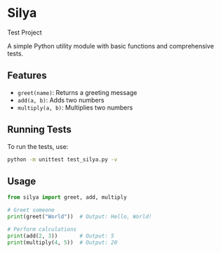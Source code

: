 # Silya
Test Project

A simple Python utility module with basic functions and comprehensive tests.

## Features

- `greet(name)`: Returns a greeting message
- `add(a, b)`: Adds two numbers
- `multiply(a, b)`: Multiplies two numbers

## Running Tests

To run the tests, use:

```bash
python -m unittest test_silya.py -v
```

## Usage

```python
from silya import greet, add, multiply

# Greet someone
print(greet("World"))  # Output: Hello, World!

# Perform calculations
print(add(2, 3))       # Output: 5
print(multiply(4, 5))  # Output: 20
```
